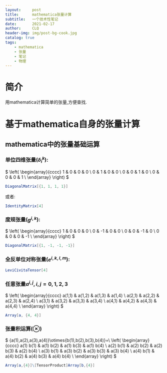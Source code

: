 ```yaml
---
layout:     post
title:      mathematica张量计算
subtitle:   一个技术性笔记
date:       2021-02-17
author:     CLQ
header-img: img/post-bg-cook.jpg
catalog: true
tags:
    - mathematica
    - 张量
    - 笔记
    - 物理
---
```


# 简介

用mathematica计算简单的张量,方便查找.

# 基于mathematica自身的张量计算

## mathematica中的张量基础运算

### 单位四维张量($\delta_i^k$):

$
\left(
\begin{array}{cccc}
 1 & 0 & 0 & 0 \\
 0 & 1 & 0 & 0 \\
 0 & 0 & 1 & 0 \\
 0 & 0 & 0 & 1 \\
\end{array}
\right)
$

```mathematica
DiagonalMatrix[{1, 1, 1, 1}]
```

或者:

```mathematica
IdentityMatrix[4]
```

### 度规张量($g^{i,k}$):

$
\left(
\begin{array}{cccc}
 1 & 0 & 0 & 0 \\
 0 & -1 & 0 & 0 \\
 0 & 0 & -1 & 0 \\
 0 & 0 & 0 & -1 \\
\end{array}
\right)
$

```mathematica
DiagonalMatrix[{1, -1, -1, -1}]
```

### 全反单位对称张量($e^{i,k,l,m}$):

```mathematica
LeviCivitaTensor[4]
```

### 任意张量$a^{i,j},i,j=0,1,2,3$

$
\left(
\begin{array}{cccc}
 a(1,1) & a(1,2) & a(1,3) & a(1,4) \\
 a(2,1) & a(2,2) & a(2,3) & a(2,4) \\
 a(3,1) & a(3,2) & a(3,3) & a(3,4) \\
 a(4,1) & a(4,2) & a(4,3) & a(4,4) \\
\end{array}
\right)
$

```mathematica
Array[a, {4, 4}]
```

### 张量积运算($\otimes$)

$
\{a(1),a(2),a(3),a(4)\}\otimes\{b(1),b(2),b(3),b(4)\}=\\
\left(
\begin{array}{cccc}
 a(1) b(1) & a(1) b(2) & a(1) b(3) & a(1) b(4) \\
 a(2) b(1) & a(2) b(2) & a(2) b(3) & a(2) b(4) \\
 a(3) b(1) & a(3) b(2) & a(3) b(3) & a(3) b(4) \\
 a(4) b(1) & a(4) b(2) & a(4) b(3) & a(4) b(4) \\
\end{array}
\right)
$

```mathematica
Array[a,{4}]\[TensorProduct]Array[b,{4}]
```
<!-- 
### 张量缩并

$a^ib^i=a^0b^0+a^1b^1+a^2b^2+a^3b^3$

```mathematica
TensorContract[Array[a,{4}]\[TensorProduct]Array[b,{4}],{{1,2}}]
```


## 简单算例

$a_i a^i={a_0}^2-{a_1}^2-{a_2}^2-{a_3}^2$

```mathematica
dg = DiagonalMatrix[{1, -1, -1, -1}];
TensorContract[
 Array[a, {4}]\[TensorProduct]dg\[TensorProduct]Array[b, {4}], {{1, 
   2}, {3, 4}}]
```

$e^{i,j,l,m}e_{i,j,l,m}=-24$

```mathematica
TensorContract[
 TensorContract[
   LeviCivitaTensor[4]\[TensorProduct](dg\[TensorProduct]dg\[TensorProduct]dg\[TensorProduct]dg), {{1, 5}, {2, 7}, {3, 9}, {4, 11}}]\[TensorProduct]LeviCivitaTensor[4],
 {{1, 5}, {2, 6}, {3, 7}, {4, 8}}
 ]
```

## 注意

这种方式计算张量实际上相当于张量全部展开,所以对于高阶张量,计算较慢.

# 基于mathematica张量计算包的计算

待定 -->

